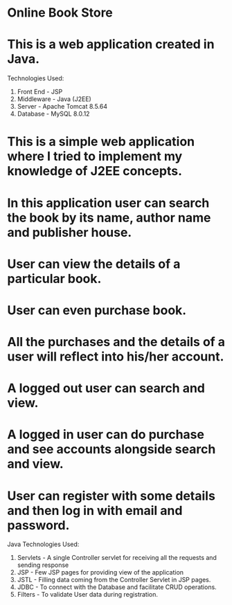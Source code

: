 # Online Book Store
# This is a web application created in Java.


Technologies Used:
1. Front End - JSP
2. Middleware - Java (J2EE)
3. Server - Apache Tomcat 8.5.64
4. Database - MySQL 8.0.12


# This is a simple web application where I tried to implement my knowledge of J2EE concepts.

# In this application user can search the book by its name, author name and publisher house.
# User can view the details of a particular book.
# User can even purchase book.
# All the purchases and the details of a user will reflect into his/her account.
# A logged out user can search and view.
# A logged in user can do purchase and see accounts alongside search and view.

# User can register with some details and then log in with email and password.


Java Technologies Used:
1. Servlets - A single Controller servlet for receiving all the requests and sending response
2. JSP - Few JSP pages for providing view of the application
3. JSTL - Filling data coming from the Controller Servlet in JSP pages.
4. JDBC - To connect with the Database and facilitate CRUD operations.
5. Filters - To validate User data during registration.
